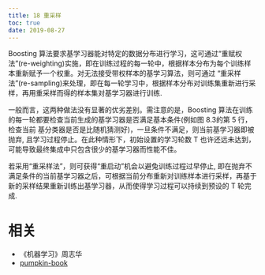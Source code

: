 ```yaml
---
title: 18 重采样
toc: true
date: 2019-08-27
---
```


Boosting 算法要求基学习器能对特定的数据分布进行学习，这可通过“重赋权法”(re-weighting)实施，即在训练过程的每一轮中，根据样本分布为每个训练样本重新赋予一个权重。对无法接受带权样本的基学习算法，则可通过 “重采样法”(re-sampling)来处理，即在每一轮学习中，根据样本分布对训练集重新进行采样，再用重采样而得的样本集对基学习器进行训练.

一般而言，这两种做法没有显著的优劣差别。需注意的是，Boosting 算法在训练的每一轮都要检查当前生成的基学习器是否满足基本条件(例如图 8.3的第 5 行，检查当前 基分类器是否是比随机猜测好)，一旦条件不满足，则当前基学习器即被抛弃, 且学习过程停止。在此种情形下，初始设置的学习轮数 T 也许还远未达到，可能导致最终集成中只包含很少的基学习器而性能不佳。

若采用“重采样法”，则可获得“重启动”机会以避兔训练过程过早停止, 即在抛弃不满足条件的当前基学习器之后，可根据当前分布重新对训练样本进行采样，再基于新的采样结果重新训练出基学习器，从而使得学习过程可以持续到预设的 T 轮完成.



# 相关

- 《机器学习》周志华
- [pumpkin-book](https://github.com/datawhalechina/pumpkin-book)
